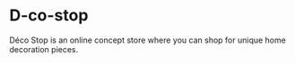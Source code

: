 # D-co-stop
Déco Stop is an online concept store where you can shop for unique home decoration pieces.
